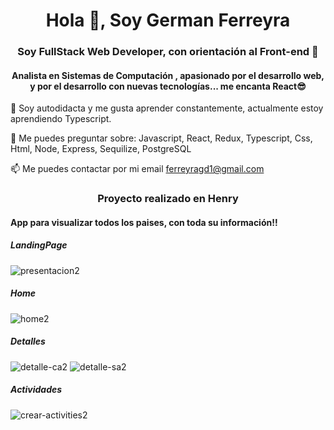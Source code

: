 <h1 align="center">Hola 👋, Soy German Ferreyra</h1>
<h3 align="center">Soy FullStack Web Developer, con orientación al Front-end 🚀</h3>
<h4 align="center">Analista en Sistemas de Computación , apasionado por el desarrollo web, y por el desarrollo con nuevas tecnologías... me encanta React😎</h4>

🌱 Soy autodidacta y me gusta aprender constantemente, actualmente estoy aprendiendo Typescript.

💬 Me puedes preguntar sobre: Javascript, React, Redux, Typescript, Css, Html, Node, Express, Sequilize, PostgreSQL

📫 Me puedes contactar por mi email ferreyragd1@gmail.com


<h3 align="center">Proyecto realizado en Henry </h3>
<h4 align="left">App para visualizar todos los paises, con toda su información!! </h4>


<h5 align="left"> LandingPage</h5>

![presentacion2](https://user-images.githubusercontent.com/70654012/146407826-bb43a0d8-df8d-460b-991e-25bd96e71ca4.png)


<h5 align="left">Home</h5>

![home2](https://user-images.githubusercontent.com/70654012/146407309-e0e114e2-f202-4f16-bd36-3de38eaf6aa1.png)

<h5 align="left">Detalles</h5>

![detalle-ca2](https://user-images.githubusercontent.com/70654012/146408416-eae0d184-23be-4d16-887a-fbca469f0cfd.png)
![detalle-sa2](https://user-images.githubusercontent.com/70654012/146408321-2bfe5497-4f04-47d0-909b-db03f6ba0a3c.png)



<h5 align="left">Actividades</h5>

![crear-activities2](https://user-images.githubusercontent.com/70654012/146408980-ee679db5-e955-4c05-81b8-4d376318d94e.png)



